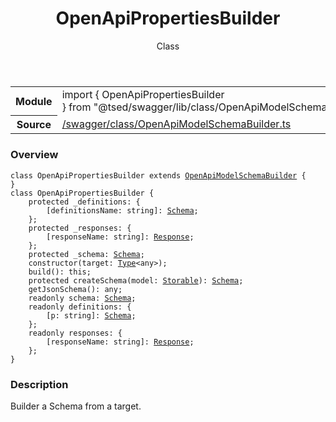 
<header class="symbol-info-header"><h1 id="openapipropertiesbuilder">OpenApiPropertiesBuilder</h1><label class="symbol-info-type-label class">Class</label></header>
<!-- summary -->
<section class="symbol-info"><table class="is-full-width"><tbody><tr><th>Module</th><td><div class="lang-typescript"><span class="token keyword">import</span> { OpenApiPropertiesBuilder }&nbsp;<span class="token keyword">from</span>&nbsp;<span class="token string">"@tsed/swagger/lib/class/OpenApiModelSchemaBuilder"</span></div></td></tr><tr><th>Source</th><td><a href="https://github.com/Romakita/ts-express-decorators/blob/v4.3.0/src//swagger/class/OpenApiModelSchemaBuilder.ts#L0-L0">/swagger/class/OpenApiModelSchemaBuilder.ts</a></td></tr></tbody></table></section>
<!-- overview -->


### Overview


<pre><code class="typescript-lang "><span class="token keyword">class</span> OpenApiPropertiesBuilder <span class="token keyword">extends</span> <a href="#api/swagger/openapimodelschemabuilder"><span class="token">OpenApiModelSchemaBuilder</span></a> <span class="token punctuation">{</span>
<span class="token punctuation">}</span>
<span class="token keyword">class</span> OpenApiPropertiesBuilder <span class="token punctuation">{</span>
    <span class="token keyword">protected</span> _definitions<span class="token punctuation">:</span> <span class="token punctuation">{</span>
        <span class="token punctuation">[</span>definitionsName<span class="token punctuation">:</span> <span class="token keyword">string</span><span class="token punctuation">]</span><span class="token punctuation">:</span> <a href="#api/common/jsonschema/schema"><span class="token">Schema</span></a><span class="token punctuation">;</span>
    <span class="token punctuation">}</span><span class="token punctuation">;</span>
    <span class="token keyword">protected</span> _responses<span class="token punctuation">:</span> <span class="token punctuation">{</span>
        <span class="token punctuation">[</span>responseName<span class="token punctuation">:</span> <span class="token keyword">string</span><span class="token punctuation">]</span><span class="token punctuation">:</span> <a href="#api/common/filters/response"><span class="token">Response</span></a><span class="token punctuation">;</span>
    <span class="token punctuation">}</span><span class="token punctuation">;</span>
    <span class="token keyword">protected</span> _schema<span class="token punctuation">:</span> <a href="#api/common/jsonschema/schema"><span class="token">Schema</span></a><span class="token punctuation">;</span>
    <span class="token keyword">constructor</span><span class="token punctuation">(</span>target<span class="token punctuation">:</span> <a href="#api/core/type"><span class="token">Type</span></a><<span class="token keyword">any</span>><span class="token punctuation">)</span><span class="token punctuation">;</span>
    <span class="token function">build</span><span class="token punctuation">(</span><span class="token punctuation">)</span><span class="token punctuation">:</span> this<span class="token punctuation">;</span>
    <span class="token keyword">protected</span> <span class="token function">createSchema</span><span class="token punctuation">(</span>model<span class="token punctuation">:</span> <a href="#api/core/storable"><span class="token">Storable</span></a><span class="token punctuation">)</span><span class="token punctuation">:</span> <a href="#api/common/jsonschema/schema"><span class="token">Schema</span></a><span class="token punctuation">;</span>
    <span class="token function">getJsonSchema</span><span class="token punctuation">(</span><span class="token punctuation">)</span><span class="token punctuation">:</span> <span class="token keyword">any</span><span class="token punctuation">;</span>
    <span class="token keyword">readonly</span> schema<span class="token punctuation">:</span> <a href="#api/common/jsonschema/schema"><span class="token">Schema</span></a><span class="token punctuation">;</span>
    <span class="token keyword">readonly</span> definitions<span class="token punctuation">:</span> <span class="token punctuation">{</span>
        <span class="token punctuation">[</span>p<span class="token punctuation">:</span> <span class="token keyword">string</span><span class="token punctuation">]</span><span class="token punctuation">:</span> <a href="#api/common/jsonschema/schema"><span class="token">Schema</span></a><span class="token punctuation">;</span>
    <span class="token punctuation">}</span><span class="token punctuation">;</span>
    <span class="token keyword">readonly</span> responses<span class="token punctuation">:</span> <span class="token punctuation">{</span>
        <span class="token punctuation">[</span>responseName<span class="token punctuation">:</span> <span class="token keyword">string</span><span class="token punctuation">]</span><span class="token punctuation">:</span> <a href="#api/common/filters/response"><span class="token">Response</span></a><span class="token punctuation">;</span>
    <span class="token punctuation">}</span><span class="token punctuation">;</span>
<span class="token punctuation">}</span></code></pre>


<!-- Parameters -->

<!-- Description -->


### Description

Builder a Schema from a target.

<!-- Members -->

